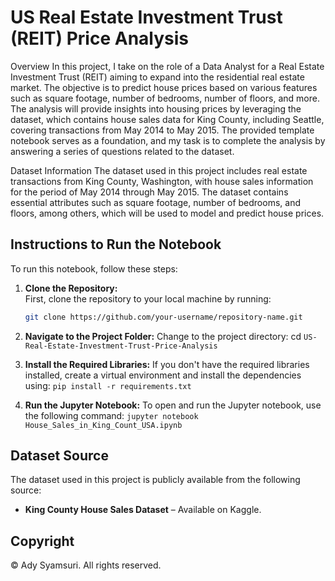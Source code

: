 # US Real Estate Investment Trust (REIT) Price Analysis

Overview
In this project, I take on the role of a Data Analyst for a Real Estate Investment Trust (REIT) aiming to expand into the residential real estate market. The objective is to predict house prices based on various features such as square footage, number of bedrooms, number of floors, and more. The analysis will provide insights into housing prices by leveraging the dataset, which contains house sales data for King County, including Seattle, covering transactions from May 2014 to May 2015. The provided template notebook serves as a foundation, and my task is to complete the analysis by answering a series of questions related to the dataset.

Dataset Information
The dataset used in this project includes real estate transactions from King County, Washington, with house sales information for the period of May 2014 through May 2015. The dataset contains essential attributes such as square footage, number of bedrooms, and floors, among others, which will be used to model and predict house prices.


## Instructions to Run the Notebook

To run this notebook, follow these steps:

1. **Clone the Repository:**  
   First, clone the repository to your local machine by running:
   ```bash
   git clone https://github.com/your-username/repository-name.git
2. **Navigate to the Project Folder:**
   Change to the project directory:
   cd `US-Real-Estate-Investment-Trust-Price-Analysis`

3. **Install the Required Libraries:**
   If you don't have the required libraries installed, create a virtual environment and install the dependencies using:
   `pip install -r requirements.txt`

4. **Run the Jupyter Notebook:**
   To open and run the Jupyter notebook, use the following command:
   `jupyter notebook House_Sales_in_King_Count_USA.ipynb`

## Dataset Source

The dataset used in this project is publicly available from the following source:

- **King County House Sales Dataset** – Available on Kaggle.

## Copyright

© Ady Syamsuri. All rights reserved.
